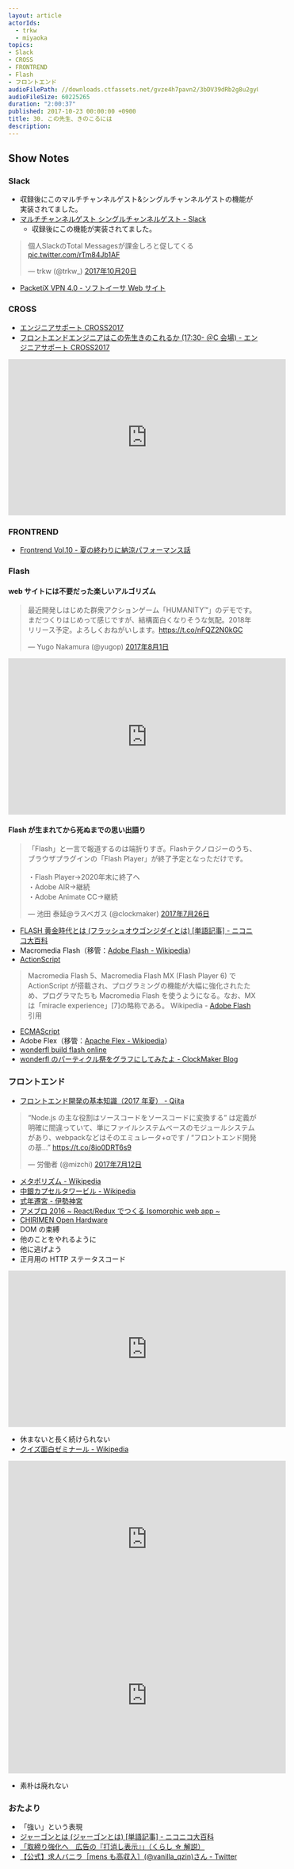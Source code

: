 ```yaml
---
layout: article
actorIds:
  - trkw
  - miyaoka
topics:
- Slack
- CROSS
- FRONTREND
- Flash
- フロントエンド
audioFilePath: //downloads.ctfassets.net/gvze4h7pavn2/3bDV39dRb2g8u2gyUWcMU/790ed79a315e843c6be7f7b46fe7ed92/30.mp3
audioFileSize: 60225265
duration: "2:00:37"
published: 2017-10-23 00:00:00 +0900
title: 30. この先生、きのこるには
description:
---
```


## Show Notes

### Slack

* 収録後にこのマルチチャンネルゲスト&シングルチャンネルゲストの機能が実装されてました。
* [マルチチャンネルゲスト シングルチャンネルゲスト - Slack](https://get.slack.help/hc/ja/articles/202518103-%E3%83%9E%E3%83%AB%E3%83%81%E3%83%81%E3%83%A3%E3%83%B3%E3%83%8D%E3%83%AB%E3%82%B2%E3%82%B9%E3%83%88-%E3%82%B7%E3%83%B3%E3%82%B0%E3%83%AB%E3%83%81%E3%83%A3%E3%83%B3%E3%83%8D%E3%83%AB%E3%82%B2%E3%82%B9%E3%83%88)
  * 収録後にこの機能が実装されてました。

<blockquote class="twitter-tweet" data-lang="ja"><p lang="ja" dir="ltr">個人SlackのTotal Messagesが課金しろと促してくる <a href="https://t.co/rTm84Jb1AF">pic.twitter.com/rTm84Jb1AF</a></p>&mdash; trkw (@trkw_) <a href="https://twitter.com/trkw_/status/921393465857994754?ref_src=twsrc%5Etfw">2017年10月20日</a></blockquote>

* [PacketiX VPN 4.0 - ソフトイーサ Web サイト](https://www.softether.jp/1-product/11-vpn)

### CROSS

* [エンジニアサポート CROSS2017](http://2017.cross-party.com/)
* [フロントエンドエンジニアはこの先生きのこれるか (17:30- ＠C 会場) - エンジニアサポート CROSS2017](http://2017.cross-party.com/program/c5)

<iframe width="560" height="315" src="https://www.youtube.com/embed/7dsYh5Uhkis" frameborder="0" allowfullscreen></iframe>

### FRONTREND

* [Frontrend Vol.10 - 夏の終わりに納涼パフォーマンス話](https://frontrend.connpass.com/event/63971/)

### Flash

#### web サイトには不要だった楽しいアルゴリズム

<blockquote class="twitter-tweet" data-lang="ja"><p lang="ja" dir="ltr">最近開発しはじめた群衆アクションゲーム「HUMANITY™」のデモです。まだつくりはじめって感じですが、結構面白くなりそうな気配。2018年リリース予定。よろしくおねがいします。<a href="https://t.co/nFQZ2N0kGC">https://t.co/nFQZ2N0kGC</a></p>&mdash; Yugo Nakamura (@yugop) <a href="https://twitter.com/yugop/status/892312052500373505?ref_src=twsrc%5Etfw">2017年8月1日</a></blockquote>

<iframe width="560" height="315" src="https://www.youtube.com/embed/QbUPfMXXQIY" frameborder="0" allowfullscreen></iframe>

#### Flash が生まれてから死ぬまでの思い出語り

<blockquote class="twitter-tweet" data-lang="ja"><p lang="ja" dir="ltr">「Flash」と一言で報道するのは端折りすぎ。Flashテクノロジーのうち、ブラウザプラグインの「Flash Player」が終了予定となっただけです。<br><br>・Flash Player→2020年末に終了へ<br>・Adobe AIR→継続<br>・Adobe Animate CC→継続</p>&mdash; 池田 泰延@ラスベガス (@clockmaker) <a href="https://twitter.com/clockmaker/status/890041639376273408?ref_src=twsrc%5Etfw">2017年7月26日</a></blockquote>

* [FLASH 黄金時代とは (フラッシュオウゴンジダイとは) [単語記事] - ニコニコ大百科](http://dic.nicovideo.jp/a/flash%E9%BB%84%E9%87%91%E6%99%82%E4%BB%A3)
* Macromedia Flash（移管：[Adobe Flash - Wikipedia](https://ja.wikipedia.org/wiki/Adobe_Flash)）
* [ActionScript](https://ja.wikipedia.org/wiki/ActionScript)

> Macromedia Flash 5、Macromedia Flash MX (Flash Player 6) で ActionScript が搭載され、プログラミングの機能が大幅に強化されたため、プログラマたちも Macromedia Flash を使うようになる。なお、MX は「miracle experience」[7]の略称である。 Wikipedia - [Adobe Flash](https://ja.wikipedia.org/wiki/Adobe_Flash) 引用

* [ECMAScript](https://ja.wikipedia.org/wiki/ECMAScript)
* Adobe Flex（移管：[Apache Flex - Wikipedia](https://ja.wikipedia.org/wiki/Apache_Flex)）
* [wonderfl build flash online](https://www.kayac.com/service/other/94)
* [wonderfl のパーティクル祭をグラフにしてみたよ - ClockMaker Blog](http://clockmaker.jp/blog/2009/04/particle_fes/)

### フロントエンド

* [フロントエンド開発の基本知識（2017 年夏） - Qiita](https://qiita.com/norioxkimura/items/1dc1cea1c0a8ea7adf31)

<blockquote class="twitter-tweet" data-lang="ja"><p lang="ja" dir="ltr">“Node.js の主な役割はソースコードをソースコードに変換する”  は定義が明確に間違っていて、単にファイルシステムベースのモジュールシステムがあり、webpackなどはそのエミュレータ+αです / “フロントエンド開発の基…” <a href="https://t.co/8io0DRT6s9">https://t.co/8io0DRT6s9</a></p>&mdash; 労働者 (@mizchi) <a href="https://twitter.com/mizchi/status/885027678377697280?ref_src=twsrc%5Etfw">2017年7月12日</a></blockquote>

* [メタボリズム - Wikipedia](https://ja.wikipedia.org/wiki/%E3%83%A1%E3%82%BF%E3%83%9C%E3%83%AA%E3%82%BA%E3%83%A0)
* [中銀カプセルタワービル - Wikipedia](https://ja.wikipedia.org/wiki/%E4%B8%AD%E9%8A%80%E3%82%AB%E3%83%97%E3%82%BB%E3%83%AB%E3%82%BF%E3%83%AF%E3%83%BC%E3%83%93%E3%83%AB)
* [式年遷宮 - 伊勢神宮](http://www.isejingu.or.jp/sengu/index.html)
* [アメブロ 2016 ~ React/Redux でつくる Isomorphic web app ~](https://developers.cyberagent.co.jp/blog/archives/636/)
* [CHIRIMEN Open Hardware](https://chirimen.org/)
* DOM の束縛
* 他のことをやれるように
* 他に逃げよう
* 正月用の HTTP ステータスコード

<iframe width="560" height="315" src="https://www.youtube.com/embed/uLdvU-zRi8A" frameborder="0" allowfullscreen></iframe>

* 休まないと長く続けられない
* [クイズ面白ゼミナール - Wikipedia](https://ja.wikipedia.org/wiki/%E3%82%AF%E3%82%A4%E3%82%BA%E9%9D%A2%E7%99%BD%E3%82%BC%E3%83%9F%E3%83%8A%E3%83%BC%E3%83%AB)

<iframe width="560" height="315" src="https://www.youtube.com/embed/bBlHT7SHxLo" frameborder="0" allowfullscreen></iframe>

<iframe width="560" height="315" src="https://www.youtube.com/embed/PKNrnFcZPNc" frameborder="0" allowfullscreen></iframe>

* 素朴は廃れない

### おたより

* 「強い」という表現
* [ジャーゴンとは (ジャーゴンとは) [単語記事] - ニコニコ大百科](http://dic.nicovideo.jp/a/%E3%82%B8%E3%83%A3%E3%83%BC%E3%82%B4%E3%83%B3)
* [「取締り強化へ　広告の『打消し表示』」（くらし ☆ 解説）](http://www.nhk.or.jp/kaisetsu-blog/700/278940.html)
* [【公式】求人バニラ［mens も高収入］(@vanilla_qzin)さん - Twitter](https://twitter.com/vanilla_qzin)
